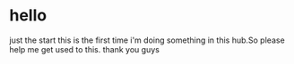 # hello
just the start
this is the first time i'm doing something in this hub.So please help me get used to this.
thank you guys

